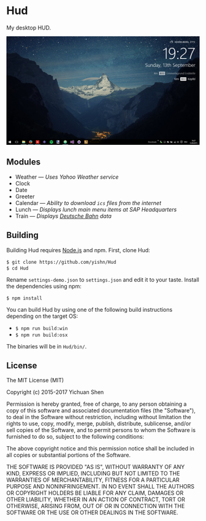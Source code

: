 # Hud

My desktop HUD.

![Screenshot](screenshot.png)

## Modules

- Weather — *Uses Yahoo Weather service*
- Clock
- Date
- Greeter
- Calendar — *Ability to download `ics` files from the internet*
- Lunch — *Displays lunch main menu items at SAP Headquarters*
- Train — *Displays [Deutsche Bahn](https://bahn.de/) data*

## Building

Building Hud requires [Node.js](https://nodejs.org/en/download/) and npm. First, clone Hud:

~~~
$ git clone https://github.com/yishn/Hud
$ cd Hud
~~~

Rename `settings-demo.json` to `settings.json` and edit it to your taste. Install the dependencies using npm:

~~~
$ npm install
~~~

You can build Hud by using one of the following build instructions depending on the target OS:

* `$ npm run build:win`
* `$ npm run build:osx`

The binaries will be in `Hud/bin/`.

## License

The MIT License (MIT)

Copyright (c) 2015-2017 Yichuan Shen

Permission is hereby granted, free of charge, to any person obtaining a copy of this software and associated documentation files (the "Software"), to deal in the Software without restriction, including without limitation the rights to use, copy, modify, merge, publish, distribute, sublicense, and/or sell copies of the Software, and to permit persons to whom the Software is furnished to do so, subject to the following conditions:

The above copyright notice and this permission notice shall be included in all copies or substantial portions of the Software.

THE SOFTWARE IS PROVIDED "AS IS", WITHOUT WARRANTY OF ANY KIND, EXPRESS OR IMPLIED, INCLUDING BUT NOT LIMITED TO THE WARRANTIES OF MERCHANTABILITY, FITNESS FOR A PARTICULAR PURPOSE AND NONINFRINGEMENT. IN NO EVENT SHALL THE AUTHORS OR COPYRIGHT HOLDERS BE LIABLE FOR ANY CLAIM, DAMAGES OR OTHER LIABILITY, WHETHER IN AN ACTION OF CONTRACT, TORT OR OTHERWISE, ARISING FROM, OUT OF OR IN CONNECTION WITH THE SOFTWARE OR THE USE OR OTHER DEALINGS IN THE SOFTWARE.
